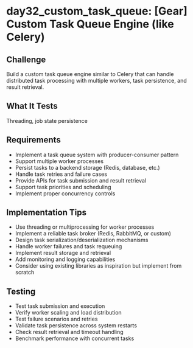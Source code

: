 # day32_custom_task_queue: [Gear] Custom Task Queue Engine (like Celery)

## Challenge
Build a custom task queue engine similar to Celery that can handle distributed task processing with multiple workers, task persistence, and result retrieval.

## What It Tests
Threading, job state persistence

## Requirements
- Implement a task queue system with producer-consumer pattern
- Support multiple worker processes
- Persist tasks to a backend storage (Redis, database, etc.)
- Handle task retries and failure cases
- Provide APIs for task submission and result retrieval
- Support task priorities and scheduling
- Implement proper concurrency controls

## Implementation Tips
- Use threading or multiprocessing for worker processes
- Implement a reliable task broker (Redis, RabbitMQ, or custom)
- Design task serialization/deserialization mechanisms
- Handle worker failures and task requeuing
- Implement result storage and retrieval
- Add monitoring and logging capabilities
- Consider using existing libraries as inspiration but implement from scratch

## Testing
- Test task submission and execution
- Verify worker scaling and load distribution
- Test failure scenarios and retries
- Validate task persistence across system restarts
- Check result retrieval and timeout handling
- Benchmark performance with concurrent tasks